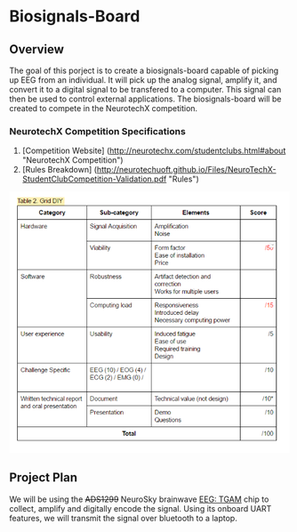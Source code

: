 # Biosignals-Board

## Overview

The goal of this porject is to create a biosignals-board capable of picking up EEG from an individual. It will pick up the analog signal, amplify it, and convert it to a digital signal to be transfered to a computer. This signal can then be used to control external applications. The biosignals-board will be created to compete in the NeurotechX competition.

### NeurotechX Competition Specifications

1. [Competition Website] (http://neurotechx.com/studentclubs.html#about "NeurotechX Competition")
2. [Rules Breakdown] (http://neurotechuoft.github.io/Files/NeuroTechX-StudentClubCompetition-Validation.pdf "Rules")  

![alt text](./Resources/CompetitionRubric/DIY.png)

## Project Plan

We will be using the ~~ADS1299~~ NeuroSky brainwave [EEG: TGAM] chip to collect, amplify and digitally encode the signal. Using its onboard UART features, we will transmit the signal over bluetooth to a laptop.


[EEG: TGAM]: ./TGAM/
